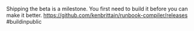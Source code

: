 Shipping the beta is a milestone. You first need to build it before you can make it better. https://github.com/kenbrittain/runbook-compiler/releases #buildinpublic
